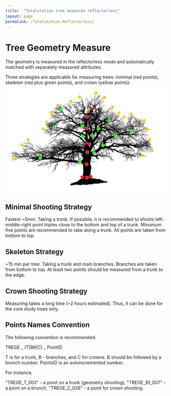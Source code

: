 ```yaml
---
title:  "Totalstation tree measures reflectorless"
layout: page
permalink: /Totalstation-Reflectorless/
--- 
```





# Tree Geometry Measure

The geometry is measured in the reflectorless mode and automatically matched with separately measured attributes. 

Three strategies are applicable for measuring trees: minimal (red points), skeleton (red plus green points), and crown (yellow points):
![measuringTreeGeometry](../assets/img/tree_reflectorless_measure.svg)

## Minimal Shooting Strategy

Fastest ~5min. Taking a trunk. If possible, it is recommended to shoots left-middle-right point triples close to the bottom and top of a trunk. Minumum five points are recommended to take along a trunk. All points are taken from bottom to top.  

## Skeleton Strategy

~15 min per tree. Taking a trunk and main branches.  Branches are taken from bottom to top. At least two points should be measured from a trunk to the edge. 

## Crown Shooting Strategy

Measuring takes a long time (~2 hours estimated). Thus, it can be done for the core study trees only. 

## Points Names Convention

The following convention is recommended. 

TREGE _ (T|B#|C) _ PointID

T is for a trunk, B - branches, and C for crowns. B should be followed by a brunch number.
PointsID is an autoincremented number.

For instance, 

"TREGE_T_003" - a point on a trunk (geometry shooting),
"TREGE_B1_007" - a point on a brunch,
"TREGE_C_026" - a point for crown shooting.


